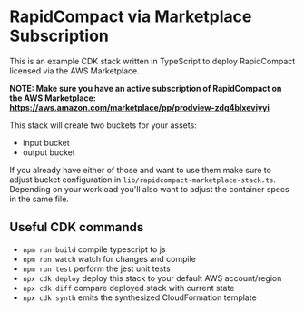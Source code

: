 # RapidCompact via Marketplace Subscription

This is an example CDK stack written in TypeScript to deploy RapidCompact licensed via the AWS Marketplace.

**NOTE: Make sure you have an active subscription of RapidCompact on the AWS Marketplace: https://aws.amazon.com/marketplace/pp/prodview-zdg4blxeviyyi**

This stack will create two buckets for your assets:
- input bucket
- output bucket

If you already have either of those and want to use them make sure to adjust bucket configuration in `lib/rapidcompact-marketplace-stack.ts`. Depending on your workload you'll also want to adjust the container specs in the same file.

## Useful CDK commands

* `npm run build`   compile typescript to js
* `npm run watch`   watch for changes and compile
* `npm run test`    perform the jest unit tests
* `npx cdk deploy`  deploy this stack to your default AWS account/region
* `npx cdk diff`    compare deployed stack with current state
* `npx cdk synth`   emits the synthesized CloudFormation template
